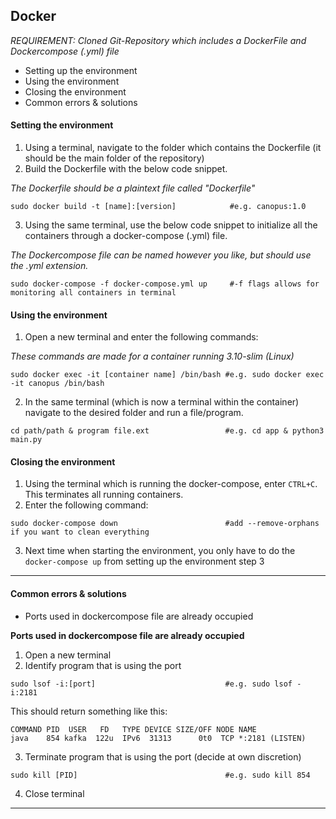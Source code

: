 ## Docker

*REQUIREMENT: Cloned Git-Repository which includes a DockerFile and Dockercompose (.yml) file*

* Setting up the environment
* Using the environment
* Closing the environment
* Common errors & solutions

#### Setting the environment
1) Using a terminal, navigate to the folder which contains the Dockerfile (it should be the main folder of the repository)
2) Build the Dockerfile with the below code snippet.

*The Dockerfile should be a plaintext file called "Dockerfile"*

```
sudo docker build -t [name]:[version]            #e.g. canopus:1.0
```
3) Using the same terminal, use the below code snippet to initialize all the containers through a docker-compose (.yml) file.

*The Dockercompose file can be named however you like, but should use the .yml extension.*
```
sudo docker-compose -f docker-compose.yml up     #-f flags allows for monitoring all containers in terminal
```

#### Using the environment
1) Open a new terminal and enter the following commands:

*These commands are made for a container running 3.10-slim (Linux)*
```
sudo docker exec -it [container name] /bin/bash #e.g. sudo docker exec -it canopus /bin/bash
```
2) In the same terminal (which is now a terminal within the container) navigate to the desired folder and run a file/program.
```
cd path/path & program file.ext                 #e.g. cd app & python3 main.py
```
#### Closing the environment
1) Using the terminal which is running the docker-compose, enter `CTRL+C`. This terminates all running containers.
2) Enter the following command:
```
sudo docker-compose down                        #add --remove-orphans if you want to clean everything
```
3) Next time when starting the environment, you only have to do the `docker-compose up` from setting up the environment step 3
***
#### Common errors & solutions
* Ports used in dockercompose file are already occupied

**Ports used in dockercompose file are already occupied**
1) Open a new terminal
2) Identify program that is using the port
```
sudo lsof -i:[port]                             #e.g. sudo lsof -i:2181
```
This should return something like this:
```
COMMAND PID  USER   FD   TYPE DEVICE SIZE/OFF NODE NAME
java    854 kafka  122u  IPv6  31313      0t0  TCP *:2181 (LISTEN)
```
3) Terminate program that is using the port (decide at own discretion)
```
sudo kill [PID]                                 #e.g. sudo kill 854
```
4) Close terminal
***
